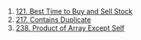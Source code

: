 1. [121. Best Time to Buy and Sell Stock](https://leetcode.com/problems/best-time-to-buy-and-sell-stock/)
2. [217. Contains Duplicate](https://leetcode.com/problems/contains-duplicate/)
3. [238. Product of Array Except Self](https://leetcode.com/problems/product-of-array-except-self/)